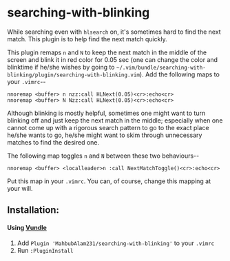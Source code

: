 # searching-with-blinking

While searching even with `hlsearch` on, it's sometimes hard to find the next match. This plugin is to help find the next match quickly.

This plugin remaps `n` and `N` to keep the next match in the middle of the screen and blink it in red color for 0.05 sec (one can change the color and blinktime if he/she wishes by going to `~/.vim/bundle/searching-with-blinking/plugin/searching-with-blinking.vim`).
Add the following maps to your `.vimrc`--

    nnoremap <buffer> n nzz:call HLNext(0.05)<cr>:echo<cr>
    nnoremap <buffer> N Nzz:call HLNext(0.05)<cr>:echo<cr>

Although blinking is mostly helpful, sometimes one might want to turn blinking off and just keep the next match in the middle; especially when one cannot come up with a rigorous search pattern to go to the exact place he/she wants to go, he/she might want to skim through unnecessary matches to find the desired one.

The following map toggles `n` and `N` between these two behaviours--

    nnoremap <buffer> <localleader>n :call NextMatchToggle()<cr>:echo<cr>
Put this map in your `.vimrc`. You can, of course, change this mapping at your will.

## Installation:

#### Using [Vundle](https://github.com/VundleVim/Vundle.vim)

1. Add `Plugin 'MahbubAlam231/searching-with-blinking'` to your `.vimrc`
2. Run `:PluginInstall`
